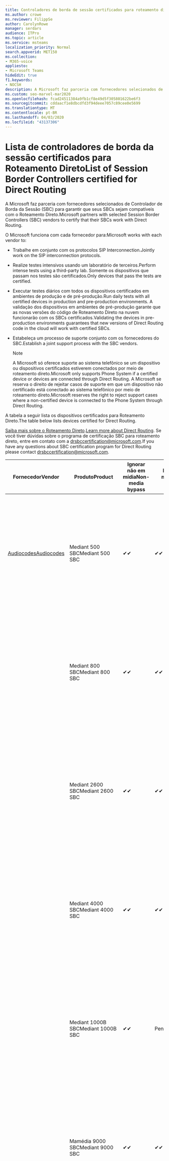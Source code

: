 ```yaml
---
title: Controladores de borda de sessão certificados para roteamento direto
ms.author: crowe
ms.reviewer: FilippSe
author: CarolynRowe
manager: serdars
audience: ITPro
ms.topic: article
ms.service: msteams
localization_priority: Normal
search.appverid: MET150
ms.collection:
- M365-voice
appliesto:
- Microsoft Teams
hideEdit: true
f1.keywords:
- NOCSH
description: A Microsoft faz parceria com fornecedores selecionados de SBC (controlador de borda da sessão) para garantir que seus SBCs sejam compatíveis com o Roteamento Direto.
ms.custom: seo-marvel-mar2020
ms.openlocfilehash: fcad24511384a9fb1cf8e49d5f305801622be6f3
ms.sourcegitcommit: cddaacf1e8dbcdfd3f94deee7057c89cee0e5699
ms.translationtype: MT
ms.contentlocale: pt-BR
ms.lasthandoff: 04/03/2020
ms.locfileid: "43137306"
---
```

# <a name="list-of-session-border-controllers-certified-for-direct-routing"></a><span data-ttu-id="dac3e-103">Lista de controladores de borda da sessão certificados para Roteamento Direto</span><span class="sxs-lookup"><span data-stu-id="dac3e-103">List of Session Border Controllers certified for Direct Routing</span></span>

<span data-ttu-id="dac3e-104">A Microsoft faz parceria com fornecedores selecionados de Controlador de Borda da Sessão (SBC) para garantir que seus SBCs sejam compatíveis com o Roteamento Direto.</span><span class="sxs-lookup"><span data-stu-id="dac3e-104">Microsoft partners with selected Session Border Controllers (SBC) vendors to certify that their SBCs work with Direct Routing.</span></span> 

<span data-ttu-id="dac3e-105">O Microsoft funciona com cada fornecedor para:</span><span class="sxs-lookup"><span data-stu-id="dac3e-105">Microsoft works with each vendor to:</span></span> 

- <span data-ttu-id="dac3e-106">Trabalhe em conjunto com os protocolos SIP Interconnection.</span><span class="sxs-lookup"><span data-stu-id="dac3e-106">Jointly work on the SIP interconnection protocols.</span></span>
- <span data-ttu-id="dac3e-107">Realize testes intensivos usando um laboratório de terceiros.</span><span class="sxs-lookup"><span data-stu-id="dac3e-107">Perform intense tests using a third-party lab.</span></span> <span data-ttu-id="dac3e-108">Somente os dispositivos que passam nos testes são certificados.</span><span class="sxs-lookup"><span data-stu-id="dac3e-108">Only devices that pass the tests are certified.</span></span> 
- <span data-ttu-id="dac3e-109">Executar testes diários com todos os dispositivos certificados em ambientes de produção e de pré-produção.</span><span class="sxs-lookup"><span data-stu-id="dac3e-109">Run daily tests with all certified devices in production and pre-production environments.</span></span> <span data-ttu-id="dac3e-110">A validação dos dispositivos em ambientes de pré-produção garante que as novas versões do código de Roteamento Direto na nuvem funcionarão com os SBCs certificados.</span><span class="sxs-lookup"><span data-stu-id="dac3e-110">Validating the devices in pre-production environments guarantees that new versions of Direct Routing code in the cloud will work with certified SBCs.</span></span> 
- <span data-ttu-id="dac3e-111">Estabeleça um processo de suporte conjunto com os fornecedores do SBC.</span><span class="sxs-lookup"><span data-stu-id="dac3e-111">Establish a joint support process with the SBC vendors.</span></span>


  > [!NOTE]
  > <span data-ttu-id="dac3e-112">A Microsoft só oferece suporte ao sistema telefônico se um dispositivo ou dispositivos certificados estiverem conectados por meio de roteamento direto.</span><span class="sxs-lookup"><span data-stu-id="dac3e-112">Microsoft only supports Phone System if a certified device or devices are connected through Direct Routing.</span></span> <span data-ttu-id="dac3e-113">A Microsoft se reserva o direito de rejeitar casos de suporte em que um dispositivo não certificado está conectado ao sistema telefônico por meio de roteamento direto.</span><span class="sxs-lookup"><span data-stu-id="dac3e-113">Microsoft reserves the right to reject support cases where a non-certified device is connected to the Phone System through Direct Routing.</span></span> 

<span data-ttu-id="dac3e-114">A tabela a seguir lista os dispositivos certificados para Roteamento Direto.</span><span class="sxs-lookup"><span data-stu-id="dac3e-114">The table below lists devices certified for Direct Routing.</span></span> 

<span data-ttu-id="dac3e-115">[Saiba mais sobre o Roteamento Direto](https://aka.ms/dr).</span><span class="sxs-lookup"><span data-stu-id="dac3e-115">[Learn more about Direct Routing](https://aka.ms/dr).</span></span> <span data-ttu-id="dac3e-116">Se você tiver dúvidas sobre o programa de certificação SBC para roteamento direto, entre em contato com a drsbccertification@microsoft.com.</span><span class="sxs-lookup"><span data-stu-id="dac3e-116">If you have any questions about SBC certification program for Direct Routing please contact drsbccertification@microsoft.com.</span></span>


|                                                       <span data-ttu-id="dac3e-117">Fornecedor</span><span class="sxs-lookup"><span data-stu-id="dac3e-117">Vendor</span></span>                                                        |       <span data-ttu-id="dac3e-118">Produto</span><span class="sxs-lookup"><span data-stu-id="dac3e-118">Product</span></span>       | <span data-ttu-id="dac3e-119">Ignorar não em mídia</span><span class="sxs-lookup"><span data-stu-id="dac3e-119">Non-media bypass</span></span> | <span data-ttu-id="dac3e-120">Bypass de mídia</span><span class="sxs-lookup"><span data-stu-id="dac3e-120">Media bypass</span></span> | <span data-ttu-id="dac3e-121">Versão do software</span><span class="sxs-lookup"><span data-stu-id="dac3e-121">Software version</span></span> | <span data-ttu-id="dac3e-122">Validado com provedores E911</span><span class="sxs-lookup"><span data-stu-id="dac3e-122">Validated with E911 providers</span></span> | <span data-ttu-id="dac3e-123">Compatível com ELIN</span><span class="sxs-lookup"><span data-stu-id="dac3e-123">ELIN capable</span></span>
|---------------------------------------------------------------------------------------------------------------------|---------------------|------------------|--------------|------------------|-----------------|------------------|
| [<span data-ttu-id="dac3e-124">Audiocodes</span><span class="sxs-lookup"><span data-stu-id="dac3e-124">Audiocodes</span></span>](https://www.audiocodes.com/solutions-products/products/products-for-microsoft-365/direct-routing-for-microsoft-teams) |   <span data-ttu-id="dac3e-125">Mediant 500 SBC</span><span class="sxs-lookup"><span data-stu-id="dac3e-125">Mediant 500 SBC</span></span>   |     <span data-ttu-id="dac3e-126">&#10004;</span><span class="sxs-lookup"><span data-stu-id="dac3e-126">&#10004;</span></span>     |   <span data-ttu-id="dac3e-127">&#10004;</span><span class="sxs-lookup"><span data-stu-id="dac3e-127">&#10004;</span></span>    |  <span data-ttu-id="dac3e-128">7.20 a. 250</span><span class="sxs-lookup"><span data-stu-id="dac3e-128">7.20A.250</span></span>   | <ul> <li> [<span data-ttu-id="dac3e-129">Roteamento de localização dinâmica da largura de banda</span><span class="sxs-lookup"><span data-stu-id="dac3e-129">Bandwidth Dynamic Location Routing</span></span>](https://www.bandwidth.com/partners/microsoft-teams-direct-routing) </li> <li><span data-ttu-id="dac3e-130">Inentrada ERS</span><span class="sxs-lookup"><span data-stu-id="dac3e-130">Intrado ERS</span></span> </li> <li><span data-ttu-id="dac3e-131">Inentrada EGW</span><span class="sxs-lookup"><span data-stu-id="dac3e-131">Intrado EGW</span></span></li> <li> <span data-ttu-id="dac3e-132">Mobilidade de horizonte vermelho-céu</span><span class="sxs-lookup"><span data-stu-id="dac3e-132">Red Sky Horizon Mobility</span></span> </li>  </ul> |  <span data-ttu-id="dac3e-133">&#10004;</span><span class="sxs-lookup"><span data-stu-id="dac3e-133">&#10004;</span></span>  |
|                                                                                                                     |   <span data-ttu-id="dac3e-134">Mediant 800 SBC</span><span class="sxs-lookup"><span data-stu-id="dac3e-134">Mediant 800 SBC</span></span>   |     <span data-ttu-id="dac3e-135">&#10004;</span><span class="sxs-lookup"><span data-stu-id="dac3e-135">&#10004;</span></span>     |   <span data-ttu-id="dac3e-136">&#10004;</span><span class="sxs-lookup"><span data-stu-id="dac3e-136">&#10004;</span></span>     |  <span data-ttu-id="dac3e-137">7.20 a. 250</span><span class="sxs-lookup"><span data-stu-id="dac3e-137">7.20A.250</span></span>   | <ul> <li> [<span data-ttu-id="dac3e-138">Roteamento de localização dinâmica da largura de banda</span><span class="sxs-lookup"><span data-stu-id="dac3e-138">Bandwidth Dynamic Location Routing</span></span>](https://www.bandwidth.com/partners/microsoft-teams-direct-routing) </li> <li><span data-ttu-id="dac3e-139">Inentrada ERS</span><span class="sxs-lookup"><span data-stu-id="dac3e-139">Intrado ERS</span></span> </li> <li><span data-ttu-id="dac3e-140">Inentrada EGW</span><span class="sxs-lookup"><span data-stu-id="dac3e-140">Intrado EGW</span></span></li> <li> <span data-ttu-id="dac3e-141">Mobilidade de horizonte vermelho-céu</span><span class="sxs-lookup"><span data-stu-id="dac3e-141">Red Sky Horizon Mobility</span></span> </li>  </ul>  |  <span data-ttu-id="dac3e-142">&#10004;</span><span class="sxs-lookup"><span data-stu-id="dac3e-142">&#10004;</span></span>  |
|                                                                                                                     |  <span data-ttu-id="dac3e-143">Mediant 2600 SBC</span><span class="sxs-lookup"><span data-stu-id="dac3e-143">Mediant 2600 SBC</span></span>   |     <span data-ttu-id="dac3e-144">&#10004;</span><span class="sxs-lookup"><span data-stu-id="dac3e-144">&#10004;</span></span>     |   <span data-ttu-id="dac3e-145">&#10004;</span><span class="sxs-lookup"><span data-stu-id="dac3e-145">&#10004;</span></span>    |  <span data-ttu-id="dac3e-146">7.20 a. 250</span><span class="sxs-lookup"><span data-stu-id="dac3e-146">7.20A.250</span></span>   |   <ul> <li> [<span data-ttu-id="dac3e-147">Roteamento de localização dinâmica da largura de banda</span><span class="sxs-lookup"><span data-stu-id="dac3e-147">Bandwidth Dynamic Location Routing</span></span>](https://www.bandwidth.com/partners/microsoft-teams-direct-routing) </li> <li><span data-ttu-id="dac3e-148">Inentrada ERS</span><span class="sxs-lookup"><span data-stu-id="dac3e-148">Intrado ERS</span></span> </li> <li><span data-ttu-id="dac3e-149">Inentrada EGW</span><span class="sxs-lookup"><span data-stu-id="dac3e-149">Intrado EGW</span></span></li> <li> <span data-ttu-id="dac3e-150">Mobilidade de horizonte vermelho-céu</span><span class="sxs-lookup"><span data-stu-id="dac3e-150">Red Sky Horizon Mobility</span></span> </li>  </ul>  |  <span data-ttu-id="dac3e-151">&#10004;</span><span class="sxs-lookup"><span data-stu-id="dac3e-151">&#10004;</span></span>  |    
|                                                                                                                     |  <span data-ttu-id="dac3e-152">Mediant 4000 SBC</span><span class="sxs-lookup"><span data-stu-id="dac3e-152">Mediant 4000 SBC</span></span>   |     <span data-ttu-id="dac3e-153">&#10004;</span><span class="sxs-lookup"><span data-stu-id="dac3e-153">&#10004;</span></span>     |   <span data-ttu-id="dac3e-154">&#10004;</span><span class="sxs-lookup"><span data-stu-id="dac3e-154">&#10004;</span></span>     |  <span data-ttu-id="dac3e-155">7.20 a. 250</span><span class="sxs-lookup"><span data-stu-id="dac3e-155">7.20A.250</span></span>   |  <ul> <li> [<span data-ttu-id="dac3e-156">Roteamento de localização dinâmica da largura de banda</span><span class="sxs-lookup"><span data-stu-id="dac3e-156">Bandwidth Dynamic Location Routing</span></span>](https://www.bandwidth.com/partners/microsoft-teams-direct-routing) </li> <li><span data-ttu-id="dac3e-157">Inentrada ERS</span><span class="sxs-lookup"><span data-stu-id="dac3e-157">Intrado ERS</span></span> </li> <li><span data-ttu-id="dac3e-158">Inentrada EGW</span><span class="sxs-lookup"><span data-stu-id="dac3e-158">Intrado EGW</span></span></li> <li> <span data-ttu-id="dac3e-159">Mobilidade de horizonte vermelho-céu</span><span class="sxs-lookup"><span data-stu-id="dac3e-159">Red Sky Horizon Mobility</span></span> </li>  </ul>  |  <span data-ttu-id="dac3e-160">&#10004;</span><span class="sxs-lookup"><span data-stu-id="dac3e-160">&#10004;</span></span>  |    
|                                                                                                                     | <span data-ttu-id="dac3e-161">Mediant 1000B SBC</span><span class="sxs-lookup"><span data-stu-id="dac3e-161">Mediant 1000B  SBC</span></span>  |     <span data-ttu-id="dac3e-162">&#10004;</span><span class="sxs-lookup"><span data-stu-id="dac3e-162">&#10004;</span></span>     |   <span data-ttu-id="dac3e-163">Pendente</span><span class="sxs-lookup"><span data-stu-id="dac3e-163">Pending</span></span>     |  <span data-ttu-id="dac3e-164">7.20 a. 250</span><span class="sxs-lookup"><span data-stu-id="dac3e-164">7.20A.250</span></span>  |  <ul> <li> [<span data-ttu-id="dac3e-165">Roteamento de localização dinâmica da largura de banda</span><span class="sxs-lookup"><span data-stu-id="dac3e-165">Bandwidth Dynamic Location Routing</span></span>](https://www.bandwidth.com/partners/microsoft-teams-direct-routing) </li> <li><span data-ttu-id="dac3e-166">Inentrada ERS</span><span class="sxs-lookup"><span data-stu-id="dac3e-166">Intrado ERS</span></span> </li> <li><span data-ttu-id="dac3e-167">Inentrada EGW</span><span class="sxs-lookup"><span data-stu-id="dac3e-167">Intrado EGW</span></span></li> <li> <span data-ttu-id="dac3e-168">Mobilidade de horizonte vermelho-céu</span><span class="sxs-lookup"><span data-stu-id="dac3e-168">Red Sky Horizon Mobility</span></span> </li>  </ul>  |  <span data-ttu-id="dac3e-169">&#10004;</span><span class="sxs-lookup"><span data-stu-id="dac3e-169">&#10004;</span></span>  |    
|                                                                                                                     | <span data-ttu-id="dac3e-170">Mamédia 9000 SBC</span><span class="sxs-lookup"><span data-stu-id="dac3e-170">Mediant 9000  SBC</span></span>  |     <span data-ttu-id="dac3e-171">&#10004;</span><span class="sxs-lookup"><span data-stu-id="dac3e-171">&#10004;</span></span>     |   <span data-ttu-id="dac3e-172">&#10004;</span><span class="sxs-lookup"><span data-stu-id="dac3e-172">&#10004;</span></span>     |  <span data-ttu-id="dac3e-173">7.20 a. 250</span><span class="sxs-lookup"><span data-stu-id="dac3e-173">7.20A.250</span></span>   | <ul> <li> [<span data-ttu-id="dac3e-174">Roteamento de localização dinâmica da largura de banda</span><span class="sxs-lookup"><span data-stu-id="dac3e-174">Bandwidth Dynamic Location Routing</span></span>](https://www.bandwidth.com/partners/microsoft-teams-direct-routing) </li> <li><span data-ttu-id="dac3e-175">Inentrada ERS</span><span class="sxs-lookup"><span data-stu-id="dac3e-175">Intrado ERS</span></span> </li> <li><span data-ttu-id="dac3e-176">Inentrada EGW</span><span class="sxs-lookup"><span data-stu-id="dac3e-176">Intrado EGW</span></span></li> <li> <span data-ttu-id="dac3e-177">Mobilidade de horizonte vermelho-céu</span><span class="sxs-lookup"><span data-stu-id="dac3e-177">Red Sky Horizon Mobility</span></span> </li>  </ul>    |  <span data-ttu-id="dac3e-178">&#10004;</span><span class="sxs-lookup"><span data-stu-id="dac3e-178">&#10004;</span></span>  |                                                                       
|                                                                                                                     | <span data-ttu-id="dac3e-179">Virtual Edition SBC</span><span class="sxs-lookup"><span data-stu-id="dac3e-179">Virtual Edition SBC</span></span> |     <span data-ttu-id="dac3e-180">&#10004;</span><span class="sxs-lookup"><span data-stu-id="dac3e-180">&#10004;</span></span>     |   <span data-ttu-id="dac3e-181">&#10004;</span><span class="sxs-lookup"><span data-stu-id="dac3e-181">&#10004;</span></span>     |  <span data-ttu-id="dac3e-182">7.20 a. 250</span><span class="sxs-lookup"><span data-stu-id="dac3e-182">7.20A.250</span></span> |  <ul> <li> [<span data-ttu-id="dac3e-183">Roteamento de localização dinâmica da largura de banda</span><span class="sxs-lookup"><span data-stu-id="dac3e-183">Bandwidth Dynamic Location Routing</span></span>](https://www.bandwidth.com/partners/microsoft-teams-direct-routing) </li> <li><span data-ttu-id="dac3e-184">Inentrada ERS</span><span class="sxs-lookup"><span data-stu-id="dac3e-184">Intrado ERS</span></span> </li> <li><span data-ttu-id="dac3e-185">Inentrada EGW</span><span class="sxs-lookup"><span data-stu-id="dac3e-185">Intrado EGW</span></span></li> <li> <span data-ttu-id="dac3e-186">Mobilidade de horizonte vermelho-céu</span><span class="sxs-lookup"><span data-stu-id="dac3e-186">Red Sky Horizon Mobility</span></span> </li>  </ul>   |  <span data-ttu-id="dac3e-187">&#10004;</span><span class="sxs-lookup"><span data-stu-id="dac3e-187">&#10004;</span></span>  |    
|  [<span data-ttu-id="dac3e-188">Comunicações da faixa de opções</span><span class="sxs-lookup"><span data-stu-id="dac3e-188">Ribbon Communications</span></span>](https://ribboncommunications.com/solutions/enterprise-solutions/microsoft-skype-business)  |      <span data-ttu-id="dac3e-189">SBC 5110</span><span class="sxs-lookup"><span data-stu-id="dac3e-189">SBC 5110</span></span>       |     <span data-ttu-id="dac3e-190">&#10004;</span><span class="sxs-lookup"><span data-stu-id="dac3e-190">&#10004;</span></span>     |   <span data-ttu-id="dac3e-191">&#10004;</span><span class="sxs-lookup"><span data-stu-id="dac3e-191">&#10004;</span></span>    |       <span data-ttu-id="dac3e-192">7,2</span><span class="sxs-lookup"><span data-stu-id="dac3e-192">7.2</span></span>       | <ul> <li> [<span data-ttu-id="dac3e-193">Roteamento de localização dinâmica da largura de banda</span><span class="sxs-lookup"><span data-stu-id="dac3e-193">Bandwidth Dynamic Location Routing</span></span>](https://www.bandwidth.com/partners/microsoft-teams-direct-routing) </li> <li><span data-ttu-id="dac3e-194">Inentrada ERS</span><span class="sxs-lookup"><span data-stu-id="dac3e-194">Intrado ERS</span></span> </li> <li><span data-ttu-id="dac3e-195">Inentrada EGW</span><span class="sxs-lookup"><span data-stu-id="dac3e-195">Intrado EGW</span></span></li> <li> <span data-ttu-id="dac3e-196">Mobilidade de horizonte vermelho-céu</span><span class="sxs-lookup"><span data-stu-id="dac3e-196">Red Sky Horizon Mobility</span></span> </li>  </ul> |    |    
|                                                                                                                     |      <span data-ttu-id="dac3e-197">SBC 5210</span><span class="sxs-lookup"><span data-stu-id="dac3e-197">SBC 5210</span></span>       |     <span data-ttu-id="dac3e-198">&#10004;</span><span class="sxs-lookup"><span data-stu-id="dac3e-198">&#10004;</span></span>     |  <span data-ttu-id="dac3e-199">&#10004;</span><span class="sxs-lookup"><span data-stu-id="dac3e-199">&#10004;</span></span>    |       <span data-ttu-id="dac3e-200">7,2</span><span class="sxs-lookup"><span data-stu-id="dac3e-200">7.2</span></span>       |  <ul> <li> [<span data-ttu-id="dac3e-201">Roteamento de localização dinâmica da largura de banda</span><span class="sxs-lookup"><span data-stu-id="dac3e-201">Bandwidth Dynamic Location Routing</span></span>](https://www.bandwidth.com/partners/microsoft-teams-direct-routing) </li> <li><span data-ttu-id="dac3e-202">Inentrada ERS</span><span class="sxs-lookup"><span data-stu-id="dac3e-202">Intrado ERS</span></span> </li> <li><span data-ttu-id="dac3e-203">Inentrada EGW</span><span class="sxs-lookup"><span data-stu-id="dac3e-203">Intrado EGW</span></span></li> <li> <span data-ttu-id="dac3e-204">Mobilidade de horizonte vermelho-céu</span><span class="sxs-lookup"><span data-stu-id="dac3e-204">Red Sky Horizon Mobility</span></span> </li> </ul> |    |    
|                                                                                                                     |      <span data-ttu-id="dac3e-205">SBC 5400</span><span class="sxs-lookup"><span data-stu-id="dac3e-205">SBC 5400</span></span>       |     <span data-ttu-id="dac3e-206">&#10004;</span><span class="sxs-lookup"><span data-stu-id="dac3e-206">&#10004;</span></span>     |   <span data-ttu-id="dac3e-207">&#10004;</span><span class="sxs-lookup"><span data-stu-id="dac3e-207">&#10004;</span></span>   |       <span data-ttu-id="dac3e-208">7,2</span><span class="sxs-lookup"><span data-stu-id="dac3e-208">7.2</span></span>       |  <ul> <li> [<span data-ttu-id="dac3e-209">Roteamento de localização dinâmica da largura de banda</span><span class="sxs-lookup"><span data-stu-id="dac3e-209">Bandwidth Dynamic Location Routing</span></span>](https://www.bandwidth.com/partners/microsoft-teams-direct-routing) </li><li><span data-ttu-id="dac3e-210">Inentrada ERS</span><span class="sxs-lookup"><span data-stu-id="dac3e-210">Intrado ERS</span></span> </li> <li><span data-ttu-id="dac3e-211">Inentrada EGW</span><span class="sxs-lookup"><span data-stu-id="dac3e-211">Intrado EGW</span></span></li> <li> <span data-ttu-id="dac3e-212">Mobilidade de horizonte vermelho-céu</span><span class="sxs-lookup"><span data-stu-id="dac3e-212">Red Sky Horizon Mobility</span></span> </li> </ul>  ||    
|                                                                                                                     |      <span data-ttu-id="dac3e-213">SBC 7000</span><span class="sxs-lookup"><span data-stu-id="dac3e-213">SBC 7000</span></span>       |     <span data-ttu-id="dac3e-214">&#10004;</span><span class="sxs-lookup"><span data-stu-id="dac3e-214">&#10004;</span></span>     |   <span data-ttu-id="dac3e-215">&#10004;</span><span class="sxs-lookup"><span data-stu-id="dac3e-215">&#10004;</span></span>    |       <span data-ttu-id="dac3e-216">7,2</span><span class="sxs-lookup"><span data-stu-id="dac3e-216">7.2</span></span>       |   <ul> <li> [<span data-ttu-id="dac3e-217">Roteamento de localização dinâmica da largura de banda</span><span class="sxs-lookup"><span data-stu-id="dac3e-217">Bandwidth Dynamic Location Routing</span></span>](https://www.bandwidth.com/partners/microsoft-teams-direct-routing) </li> <li><span data-ttu-id="dac3e-218">Inentrada ERS</span><span class="sxs-lookup"><span data-stu-id="dac3e-218">Intrado ERS</span></span> </li> <li><span data-ttu-id="dac3e-219">Inentrada EGW</span><span class="sxs-lookup"><span data-stu-id="dac3e-219">Intrado EGW</span></span></li> <li> <span data-ttu-id="dac3e-220">Mobilidade de horizonte vermelho-céu</span><span class="sxs-lookup"><span data-stu-id="dac3e-220">Red Sky Horizon Mobility</span></span> </li> </ul> |  |    
|                                                                                                                     |       <span data-ttu-id="dac3e-221">SBC SWe</span><span class="sxs-lookup"><span data-stu-id="dac3e-221">SBC SWe</span></span>       |     <span data-ttu-id="dac3e-222">&#10004;</span><span class="sxs-lookup"><span data-stu-id="dac3e-222">&#10004;</span></span>     |   <span data-ttu-id="dac3e-223">&#10004;</span><span class="sxs-lookup"><span data-stu-id="dac3e-223">&#10004;</span></span>   |       <span data-ttu-id="dac3e-224">7,2</span><span class="sxs-lookup"><span data-stu-id="dac3e-224">7.2</span></span>       |   <ul> <li> [<span data-ttu-id="dac3e-225">Roteamento de localização dinâmica da largura de banda</span><span class="sxs-lookup"><span data-stu-id="dac3e-225">Bandwidth Dynamic Location Routing</span></span>](https://www.bandwidth.com/partners/microsoft-teams-direct-routing) </li> <li><span data-ttu-id="dac3e-226">Inentrada ERS</span><span class="sxs-lookup"><span data-stu-id="dac3e-226">Intrado ERS</span></span> </li> <li><span data-ttu-id="dac3e-227">Inentrada EGW</span><span class="sxs-lookup"><span data-stu-id="dac3e-227">Intrado EGW</span></span></li> <li> <span data-ttu-id="dac3e-228">Mobilidade de horizonte vermelho-céu</span><span class="sxs-lookup"><span data-stu-id="dac3e-228">Red Sky Horizon Mobility</span></span> </li> </ul> |    |    
|                                                                                                                     |      <span data-ttu-id="dac3e-229">SBC 1000</span><span class="sxs-lookup"><span data-stu-id="dac3e-229">SBC 1000</span></span>       |     <span data-ttu-id="dac3e-230">&#10004;</span><span class="sxs-lookup"><span data-stu-id="dac3e-230">&#10004;</span></span>     |   <span data-ttu-id="dac3e-231">&#10004;</span><span class="sxs-lookup"><span data-stu-id="dac3e-231">&#10004;</span></span>    |      <span data-ttu-id="dac3e-232">8.0.3 (Build 537)</span><span class="sxs-lookup"><span data-stu-id="dac3e-232">8.0.3 (build 537)</span></span>     |  <ul> <li> [<span data-ttu-id="dac3e-233">Roteamento de localização dinâmica da largura de banda</span><span class="sxs-lookup"><span data-stu-id="dac3e-233">Bandwidth Dynamic Location Routing</span></span>](https://www.bandwidth.com/partners/microsoft-teams-direct-routing) </li> <li> <span data-ttu-id="dac3e-234">Inentrada ERS</span><span class="sxs-lookup"><span data-stu-id="dac3e-234">Intrado ERS</span></span> </li> <li><span data-ttu-id="dac3e-235">Inentrada EGW</span><span class="sxs-lookup"><span data-stu-id="dac3e-235">Intrado EGW</span></span> </li> <li> <span data-ttu-id="dac3e-236">Mobilidade de horizonte vermelho-céu</span><span class="sxs-lookup"><span data-stu-id="dac3e-236">Red Sky Horizon Mobility</span></span> </li> </ul>   |  <span data-ttu-id="dac3e-237">&#10004;</span><span class="sxs-lookup"><span data-stu-id="dac3e-237">&#10004;</span></span>   |    
|                                                                                                                     |      <span data-ttu-id="dac3e-238">SBC 2000</span><span class="sxs-lookup"><span data-stu-id="dac3e-238">SBC 2000</span></span>       |     <span data-ttu-id="dac3e-239">&#10004;</span><span class="sxs-lookup"><span data-stu-id="dac3e-239">&#10004;</span></span>     |   <span data-ttu-id="dac3e-240">&#10004;</span><span class="sxs-lookup"><span data-stu-id="dac3e-240">&#10004;</span></span>   |     <span data-ttu-id="dac3e-241">8.0.3 (Build 537)</span><span class="sxs-lookup"><span data-stu-id="dac3e-241">8.0.3 (build 537)</span></span>     |  <ul> <li>[<span data-ttu-id="dac3e-242">Roteamento de localização dinâmica da largura de banda</span><span class="sxs-lookup"><span data-stu-id="dac3e-242">Bandwidth Dynamic Location Routing</span></span>](https://www.bandwidth.com/partners/microsoft-teams-direct-routing) </li> <li> <span data-ttu-id="dac3e-243">Inentrada ERS</span><span class="sxs-lookup"><span data-stu-id="dac3e-243">Intrado ERS</span></span> </li> <li><span data-ttu-id="dac3e-244">Inentrada EGW</span><span class="sxs-lookup"><span data-stu-id="dac3e-244">Intrado EGW</span></span> </li> <li> <span data-ttu-id="dac3e-245">Mobilidade de horizonte vermelho-céu</span><span class="sxs-lookup"><span data-stu-id="dac3e-245">Red Sky Horizon Mobility</span></span> </li> </ul>   |     <span data-ttu-id="dac3e-246">&#10004;</span><span class="sxs-lookup"><span data-stu-id="dac3e-246">&#10004;</span></span>     |    
|                                                                                                                     |    <span data-ttu-id="dac3e-247">SBC SWe Lite</span><span class="sxs-lookup"><span data-stu-id="dac3e-247">SBC SWe Lite</span></span>     |     <span data-ttu-id="dac3e-248">&#10004;</span><span class="sxs-lookup"><span data-stu-id="dac3e-248">&#10004;</span></span>     |  <span data-ttu-id="dac3e-249">&#10004;</span><span class="sxs-lookup"><span data-stu-id="dac3e-249">&#10004;</span></span>    |      <span data-ttu-id="dac3e-250">8.0.3 (Build 216)</span><span class="sxs-lookup"><span data-stu-id="dac3e-250">8.0.3 (build 216)</span></span>    |  <ul> <li> [<span data-ttu-id="dac3e-251">Roteamento de localização dinâmica da largura de banda</span><span class="sxs-lookup"><span data-stu-id="dac3e-251">Bandwidth Dynamic Location Routing</span></span>](https://www.bandwidth.com/partners/microsoft-teams-direct-routing) </li> <li> <span data-ttu-id="dac3e-252">Inentrada ERS</span><span class="sxs-lookup"><span data-stu-id="dac3e-252">Intrado ERS</span></span> </li> <li><span data-ttu-id="dac3e-253">Inentrada EGW</span><span class="sxs-lookup"><span data-stu-id="dac3e-253">Intrado EGW</span></span> </li> <li> <span data-ttu-id="dac3e-254">Mobilidade de horizonte vermelho-céu</span><span class="sxs-lookup"><span data-stu-id="dac3e-254">Red Sky Horizon Mobility</span></span> </li> </ul>    |     <span data-ttu-id="dac3e-255">&#10004;</span><span class="sxs-lookup"><span data-stu-id="dac3e-255">&#10004;</span></span>     |   
| | <span data-ttu-id="dac3e-256">Série EdgeMarc</span><span class="sxs-lookup"><span data-stu-id="dac3e-256">EdgeMarc Series</span></span> |  <span data-ttu-id="dac3e-257">&#10004;</span><span class="sxs-lookup"><span data-stu-id="dac3e-257">&#10004;</span></span> | | <span data-ttu-id="dac3e-258">15.6.1</span><span class="sxs-lookup"><span data-stu-id="dac3e-258">15.6.1</span></span> | 
|                     [<span data-ttu-id="dac3e-259">Thinktel</span><span class="sxs-lookup"><span data-stu-id="dac3e-259">Thinktel</span></span>](https://www.thinktel.ca/services/think-365/think-365-overview/)                      |    <span data-ttu-id="dac3e-260">Think 365 SBC</span><span class="sxs-lookup"><span data-stu-id="dac3e-260">Think 365 SBC</span></span>    |     <span data-ttu-id="dac3e-261">&#10004;</span><span class="sxs-lookup"><span data-stu-id="dac3e-261">&#10004;</span></span>     |        <span data-ttu-id="dac3e-262">Pendente</span><span class="sxs-lookup"><span data-stu-id="dac3e-262">Pending</span></span>   |       <span data-ttu-id="dac3e-263">1,4</span><span class="sxs-lookup"><span data-stu-id="dac3e-263">1.4</span></span>       |     |    |    
|                     [<span data-ttu-id="dac3e-264">Oracle</span><span class="sxs-lookup"><span data-stu-id="dac3e-264">Oracle</span></span>](https://www.oracle.com/industries/communications/enterprise-session-border-controller/microsoft.html)                      |    <span data-ttu-id="dac3e-265">AP 1100</span><span class="sxs-lookup"><span data-stu-id="dac3e-265">AP 1100</span></span>      |    <span data-ttu-id="dac3e-266">&#10004;</span><span class="sxs-lookup"><span data-stu-id="dac3e-266">&#10004;</span></span>     |    <span data-ttu-id="dac3e-267">&#10004;</span><span class="sxs-lookup"><span data-stu-id="dac3e-267">&#10004;</span></span>    |   <span data-ttu-id="dac3e-268">8.3.0.0.1</span><span class="sxs-lookup"><span data-stu-id="dac3e-268">8.3.0.0.1</span></span> |   <ul> <li> [<span data-ttu-id="dac3e-269">Roteamento de localização dinâmica da largura de banda</span><span class="sxs-lookup"><span data-stu-id="dac3e-269">Bandwidth Dynamic Location Routing</span></span>](https://www.bandwidth.com/partners/microsoft-teams-direct-routing) </li> <li><span data-ttu-id="dac3e-270">Inentrada ERS</span><span class="sxs-lookup"><span data-stu-id="dac3e-270">Intrado ERS</span></span> </li> <li><span data-ttu-id="dac3e-271">Inentrada EGW</span><span class="sxs-lookup"><span data-stu-id="dac3e-271">Intrado EGW</span></span></li> <li> <span data-ttu-id="dac3e-272">Mobilidade de horizonte vermelho-céu</span><span class="sxs-lookup"><span data-stu-id="dac3e-272">Red Sky Horizon Mobility</span></span> </li>  </ul>   |  <span data-ttu-id="dac3e-273">&#10004;</span><span class="sxs-lookup"><span data-stu-id="dac3e-273">&#10004;</span></span>  |    
|                                                                                                                    |    <span data-ttu-id="dac3e-274">AP 3900</span><span class="sxs-lookup"><span data-stu-id="dac3e-274">AP 3900</span></span>           |    <span data-ttu-id="dac3e-275">&#10004;</span><span class="sxs-lookup"><span data-stu-id="dac3e-275">&#10004;</span></span>     |    <span data-ttu-id="dac3e-276">&#10004;</span><span class="sxs-lookup"><span data-stu-id="dac3e-276">&#10004;</span></span>   |   <span data-ttu-id="dac3e-277">8.3.0.0.1</span><span class="sxs-lookup"><span data-stu-id="dac3e-277">8.3.0.0.1</span></span>  |  <ul> <li> [<span data-ttu-id="dac3e-278">Roteamento de localização dinâmica da largura de banda</span><span class="sxs-lookup"><span data-stu-id="dac3e-278">Bandwidth Dynamic Location Routing</span></span>](https://www.bandwidth.com/partners/microsoft-teams-direct-routing) </li> <li><span data-ttu-id="dac3e-279">Inentrada ERS</span><span class="sxs-lookup"><span data-stu-id="dac3e-279">Intrado ERS</span></span> </li> <li><span data-ttu-id="dac3e-280">Inentrada EGW</span><span class="sxs-lookup"><span data-stu-id="dac3e-280">Intrado EGW</span></span></li> <li> <span data-ttu-id="dac3e-281">Mobilidade de horizonte vermelho-céu</span><span class="sxs-lookup"><span data-stu-id="dac3e-281">Red Sky Horizon Mobility</span></span> </li>  </ul>  |  <span data-ttu-id="dac3e-282">&#10004;</span><span class="sxs-lookup"><span data-stu-id="dac3e-282">&#10004;</span></span>  |    
|                                                                                                                    |      <span data-ttu-id="dac3e-283">AP 4600</span><span class="sxs-lookup"><span data-stu-id="dac3e-283">AP 4600</span></span>         |    <span data-ttu-id="dac3e-284">&#10004;</span><span class="sxs-lookup"><span data-stu-id="dac3e-284">&#10004;</span></span>   |    <span data-ttu-id="dac3e-285">&#10004;</span><span class="sxs-lookup"><span data-stu-id="dac3e-285">&#10004;</span></span>     |     <span data-ttu-id="dac3e-286">8.3.0.0.1</span><span class="sxs-lookup"><span data-stu-id="dac3e-286">8.3.0.0.1</span></span>  |  <ul> <li> [<span data-ttu-id="dac3e-287">Roteamento de localização dinâmica da largura de banda</span><span class="sxs-lookup"><span data-stu-id="dac3e-287">Bandwidth Dynamic Location Routing</span></span>](https://www.bandwidth.com/partners/microsoft-teams-direct-routing) </li> <li><span data-ttu-id="dac3e-288">Inentrada ERS</span><span class="sxs-lookup"><span data-stu-id="dac3e-288">Intrado ERS</span></span> </li> <li><span data-ttu-id="dac3e-289">Inentrada EGW</span><span class="sxs-lookup"><span data-stu-id="dac3e-289">Intrado EGW</span></span></li> <li> <span data-ttu-id="dac3e-290">Mobilidade de horizonte vermelho-céu</span><span class="sxs-lookup"><span data-stu-id="dac3e-290">Red Sky Horizon Mobility</span></span> </li>  </ul>  |  <span data-ttu-id="dac3e-291">&#10004;</span><span class="sxs-lookup"><span data-stu-id="dac3e-291">&#10004;</span></span>  |    
|                                                                                                                    |      <span data-ttu-id="dac3e-292">AP 6300</span><span class="sxs-lookup"><span data-stu-id="dac3e-292">AP 6300</span></span>         |    <span data-ttu-id="dac3e-293">&#10004;</span><span class="sxs-lookup"><span data-stu-id="dac3e-293">&#10004;</span></span>   |    <span data-ttu-id="dac3e-294">&#10004;</span><span class="sxs-lookup"><span data-stu-id="dac3e-294">&#10004;</span></span>     |     <span data-ttu-id="dac3e-295">8.3.0.0.1</span><span class="sxs-lookup"><span data-stu-id="dac3e-295">8.3.0.0.1</span></span>  |  <ul> <li> [<span data-ttu-id="dac3e-296">Roteamento de localização dinâmica da largura de banda</span><span class="sxs-lookup"><span data-stu-id="dac3e-296">Bandwidth Dynamic Location Routing</span></span>](https://www.bandwidth.com/partners/microsoft-teams-direct-routing) </li> <li><span data-ttu-id="dac3e-297">Inentrada ERS</span><span class="sxs-lookup"><span data-stu-id="dac3e-297">Intrado ERS</span></span> </li> <li><span data-ttu-id="dac3e-298">Inentrada EGW</span><span class="sxs-lookup"><span data-stu-id="dac3e-298">Intrado EGW</span></span></li> <li> <span data-ttu-id="dac3e-299">Mobilidade de horizonte vermelho-céu</span><span class="sxs-lookup"><span data-stu-id="dac3e-299">Red Sky Horizon Mobility</span></span> </li>  </ul>   |  <span data-ttu-id="dac3e-300">&#10004;</span><span class="sxs-lookup"><span data-stu-id="dac3e-300">&#10004;</span></span>  |    
|                                                                                                                   |      <span data-ttu-id="dac3e-301">AP 6350</span><span class="sxs-lookup"><span data-stu-id="dac3e-301">AP 6350</span></span>           |    <span data-ttu-id="dac3e-302">&#10004;</span><span class="sxs-lookup"><span data-stu-id="dac3e-302">&#10004;</span></span>   |    <span data-ttu-id="dac3e-303">&#10004;</span><span class="sxs-lookup"><span data-stu-id="dac3e-303">&#10004;</span></span>    |     <span data-ttu-id="dac3e-304">8.3.0.0.1</span><span class="sxs-lookup"><span data-stu-id="dac3e-304">8.3.0.0.1</span></span>  |   <ul> <li> [<span data-ttu-id="dac3e-305">Roteamento de localização dinâmica da largura de banda</span><span class="sxs-lookup"><span data-stu-id="dac3e-305">Bandwidth Dynamic Location Routing</span></span>](https://www.bandwidth.com/partners/microsoft-teams-direct-routing) </li> <li><span data-ttu-id="dac3e-306">Inentrada ERS</span><span class="sxs-lookup"><span data-stu-id="dac3e-306">Intrado ERS</span></span> </li> <li><span data-ttu-id="dac3e-307">Inentrada EGW</span><span class="sxs-lookup"><span data-stu-id="dac3e-307">Intrado EGW</span></span></li> <li> <span data-ttu-id="dac3e-308">Mobilidade de horizonte vermelho-céu</span><span class="sxs-lookup"><span data-stu-id="dac3e-308">Red Sky Horizon Mobility</span></span> </li>  </ul>  |  <span data-ttu-id="dac3e-309">&#10004;</span><span class="sxs-lookup"><span data-stu-id="dac3e-309">&#10004;</span></span>  |                                            
|                                                                                                                    |      <span data-ttu-id="dac3e-310">VME</span><span class="sxs-lookup"><span data-stu-id="dac3e-310">VME</span></span>           |    <span data-ttu-id="dac3e-311">&#10004;</span><span class="sxs-lookup"><span data-stu-id="dac3e-311">&#10004;</span></span>    |    <span data-ttu-id="dac3e-312">&#10004;</span><span class="sxs-lookup"><span data-stu-id="dac3e-312">&#10004;</span></span>    |     <span data-ttu-id="dac3e-313">8.3.0.0.1</span><span class="sxs-lookup"><span data-stu-id="dac3e-313">8.3.0.0.1</span></span>   |   <ul> <li> [<span data-ttu-id="dac3e-314">Roteamento de localização dinâmica da largura de banda</span><span class="sxs-lookup"><span data-stu-id="dac3e-314">Bandwidth Dynamic Location Routing</span></span>](https://www.bandwidth.com/partners/microsoft-teams-direct-routing) </li> <li><span data-ttu-id="dac3e-315">Inentrada ERS</span><span class="sxs-lookup"><span data-stu-id="dac3e-315">Intrado ERS</span></span> </li> <li><span data-ttu-id="dac3e-316">Inentrada EGW</span><span class="sxs-lookup"><span data-stu-id="dac3e-316">Intrado EGW</span></span></li> <li> <span data-ttu-id="dac3e-317">Mobilidade de horizonte vermelho-céu</span><span class="sxs-lookup"><span data-stu-id="dac3e-317">Red Sky Horizon Mobility</span></span> </li>  </ul>  |  <span data-ttu-id="dac3e-318">&#10004;</span><span class="sxs-lookup"><span data-stu-id="dac3e-318">&#10004;</span></span>  |    
|                     [<span data-ttu-id="dac3e-319">TE-SYSTEMS</span><span class="sxs-lookup"><span data-stu-id="dac3e-319">TE-SYSTEMS</span></span>](https://www.anynode.de/anynode-and-microsoft-teams/)                               |     <span data-ttu-id="dac3e-320">anynode</span><span class="sxs-lookup"><span data-stu-id="dac3e-320">anynode</span></span>         |     <span data-ttu-id="dac3e-321">&#10004;</span><span class="sxs-lookup"><span data-stu-id="dac3e-321">&#10004;</span></span>   |  <span data-ttu-id="dac3e-322">&#10004;</span><span class="sxs-lookup"><span data-stu-id="dac3e-322">&#10004;</span></span>   |      <span data-ttu-id="dac3e-323">3.16.2</span><span class="sxs-lookup"><span data-stu-id="dac3e-323">3.16.2</span></span>      |     |    |    
|                     [<span data-ttu-id="dac3e-324">Metaswitch</span><span class="sxs-lookup"><span data-stu-id="dac3e-324">Metaswitch</span></span>](https://www.metaswitch.com/products/core-network/perimeta-sbc)                               |     <span data-ttu-id="dac3e-325">Perimeta SBC</span><span class="sxs-lookup"><span data-stu-id="dac3e-325">Perimeta SBC</span></span>        |     <span data-ttu-id="dac3e-326">&#10004;</span><span class="sxs-lookup"><span data-stu-id="dac3e-326">&#10004;</span></span>   |  |      <span data-ttu-id="dac3e-327">4,7</span><span class="sxs-lookup"><span data-stu-id="dac3e-327">4.7</span></span>      |     |    |    

<span data-ttu-id="dac3e-328">A tabela a seguir lista os dispositivos que são verificados quanto à interoperabilidade entre os dispositivos de roteamento direto e analógico.</span><span class="sxs-lookup"><span data-stu-id="dac3e-328">The following table lists devices that are verified for interoperability between Direct Routing and Analog Devices.</span></span>

|                                                       <span data-ttu-id="dac3e-329">Fornecedor</span><span class="sxs-lookup"><span data-stu-id="dac3e-329">Vendor</span></span>                                                        |       <span data-ttu-id="dac3e-330">Produto</span><span class="sxs-lookup"><span data-stu-id="dac3e-330">Product</span></span>       | <span data-ttu-id="dac3e-331">Verificação</span><span class="sxs-lookup"><span data-stu-id="dac3e-331">Verified</span></span>
|---------------------------------------------------------------------------------------------------------------------|---------------------|------------------|
| [<span data-ttu-id="dac3e-332">Audiocodes</span><span class="sxs-lookup"><span data-stu-id="dac3e-332">Audiocodes</span></span>](https://www.audiocodes.com/solutions-products/products/products-for-microsoft-365/direct-routing-for-microsoft-teams) |   [<span data-ttu-id="dac3e-333">ATA-1</span><span class="sxs-lookup"><span data-stu-id="dac3e-333">ATA-1</span></span>](https://www.audiocodes.com/media/2373/mp-1xx-and-mp-124-datasheet.pdf)   |     <span data-ttu-id="dac3e-334">&#10004;</span><span class="sxs-lookup"><span data-stu-id="dac3e-334">&#10004;</span></span>     |
| [<span data-ttu-id="dac3e-335">Audiocodes</span><span class="sxs-lookup"><span data-stu-id="dac3e-335">Audiocodes</span></span>](https://www.audiocodes.com/solutions-products/products/products-for-microsoft-365/direct-routing-for-microsoft-teams) |   [<span data-ttu-id="dac3e-336">ATA-2</span><span class="sxs-lookup"><span data-stu-id="dac3e-336">ATA-2</span></span>](https://www.audiocodes.com/media/2399/mediapack-20x-mp-20x-analog-telephone-adapters-datasheet.pdf)   |     <span data-ttu-id="dac3e-337">&#10004;</span><span class="sxs-lookup"><span data-stu-id="dac3e-337">&#10004;</span></span>     |
| [<span data-ttu-id="dac3e-338">Faixa</span><span class="sxs-lookup"><span data-stu-id="dac3e-338">Ribbon</span></span>](https://ribboncommunications.com/solutions/enterprise-solutions/microsoft-solutions) |   [<span data-ttu-id="dac3e-339">SBC 1000. Versão do software: 8.1.1 (Build 527)</span><span class="sxs-lookup"><span data-stu-id="dac3e-339">SBC 1000. Software version: 8.1.1 (build 527)</span></span>](https://support.sonus.net/display/UXDOC81/Connect+SBC+Edge+to+Microsoft+Teams+Direct+Routing+to+Support+Analog+Devices)   |     <span data-ttu-id="dac3e-340">&#10004;</span><span class="sxs-lookup"><span data-stu-id="dac3e-340">&#10004;</span></span>     |
| [<span data-ttu-id="dac3e-341">Faixa</span><span class="sxs-lookup"><span data-stu-id="dac3e-341">Ribbon</span></span>](https://ribboncommunications.com/solutions/enterprise-solutions/microsoft-solutions) |   [<span data-ttu-id="dac3e-342">SBC 2000. Versão do software: 8.1.1 (Build 527)</span><span class="sxs-lookup"><span data-stu-id="dac3e-342">SBC 2000. Software version: 8.1.1 (build 527)</span></span>](https://support.sonus.net/display/UXDOC81/Connect+SBC+Edge+to+Microsoft+Teams+Direct+Routing+to+Support+Analog+Devices)   |     <span data-ttu-id="dac3e-343">&#10004;</span><span class="sxs-lookup"><span data-stu-id="dac3e-343">&#10004;</span></span>     |


<span data-ttu-id="dac3e-344">Para dar a seus comentários sobre o produto sobre equipes, como ideias para novos recursos, confira nota do [UserVoice](https://microsoftteams.uservoice.com) a certificação concedida a uma versão principal.</span><span class="sxs-lookup"><span data-stu-id="dac3e-344">To give us product feedback about Teams, such as ideas for new features, see [Uservoice](https://microsoftteams.uservoice.com) Note the certification granted to a major version.</span></span> <span data-ttu-id="dac3e-345">Isso significa que o firmware com qualquer número no firmware SBC após a versão principal tem suporte.</span><span class="sxs-lookup"><span data-stu-id="dac3e-345">That means that firmware with any number in the SBC firmware following the major version is supported.</span></span>
